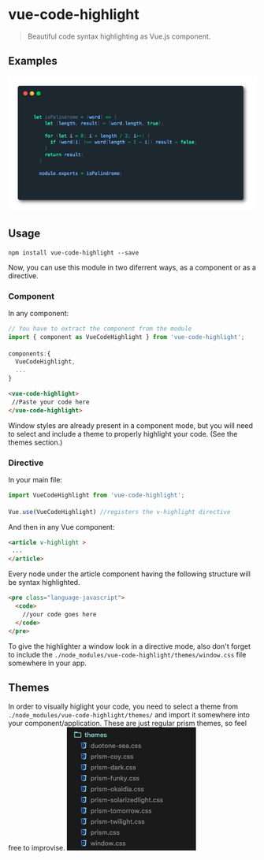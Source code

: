 # vue-code-highlight

> Beautiful code syntax highlighting as Vue.js component.

## Examples
![screenshot](/public/screenshot2.png)

## Usage

```
npm install vue-code-highlight --save
```

Now, you can use this module in two diferrent ways, as a component or as a directive.

### Component
In any component:

```js
// You have to extract the component from the module
import { component as VueCodeHighlight } from 'vue-code-highlight';

components:{
  VueCodeHighlight,
  ...
}
```

```html
<vue-code-highlight>
 //Paste your code here
</vue-code-highlight>
```
Window styles are already present in a component mode, but you will need to select and include a theme to properly highlight your code. (See the themes section.)

### Directive
In your main file:
```js
import VueCodeHighlight from 'vue-code-highlight';

Vue.use(VueCodeHighlight) //registers the v-highlight directive

```
And then in any Vue component:

```html
<article v-highlight >
 ...
</article>
```
Every node under the article component having the following structure will be syntax highlighted.

```html
<pre class="language-javascript">
  <code>
    //your code goes here
  </code>
</pre>
```
To give the highlighter a window look in a directive mode, also don't forget to include the `./node_modules/vue-code-highlight/themes/window.css` file somewhere in your app.

## Themes
In order to visually higlight your code, you need to select a theme from `./node_modules/vue-code-highlight/themes/` and import it somewhere into your component/application. These are just regular prism themes, so feel free to improvise.
![themes](/public/themes.png)
